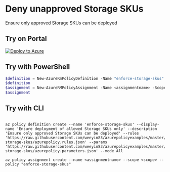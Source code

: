 # Deny unapproved Storage SKUs

Ensure only approved Storage SKUs can be deployed


## Try on Portal

[![Deploy to Azure](http://azuredeploy.net/deploybutton.png)](https://portal.azure.com/?feature.customportal=false&microsoft_azure_policy=true&microsoft_azure_policy_policyinsights=true&feature.microsoft_azure_security_policy=true&microsoft_azure_marketplace_policy=true#blade/Microsoft_Azure_Policy/CreatePolicyDefinitionBlade/uri/https%3A%2F%2Fraw.githubusercontent.com%2Fweeyin83%2Fazurepolicyexamples%2Fmaster%2FStorage%2enforce-storage-skus%2Fazurepolicy.json)


## Try with PowerShell

````powershell
$definition = New-AzureRmPolicyDefinition -Name "enforce-storage-skus" -DisplayName "Ensure deployment of allowed Storage SKUs only" -description "Ensure only approved Storage SKUs can be deployed" -Policy 'https://raw.githubusercontent.com/weeyin83/azurepolicyexamples/master/Storage/enforce-storage-skus/azurepolicy.rules.json' -Parameter 'https://raw.githubusercontent.com/weeyin83/azurepolicyexamples/master/Storage/enforce-storage-skus/azurepolicy.parameters.json' -Mode All
$definition
$assignment = New-AzureRMPolicyAssignment -Name <assignmentname> -Scope <scope>  -PolicyDefinition $definition
$assignment 
````


## Try with CLI

````cli

az policy definition create --name 'enforce-storage-skus' --display-name 'Ensure deployment of allowed Storage SKUs only' --description 'Ensure only approved Storage SKUs can be deployed' --rules 'https://raw.githubusercontent.com/weeyin83/azurepolicyexamples/master/Storage/enforce-storage-skus/azurepolicy.rules.json' --params 'https://raw.githubusercontent.com/weeyin83/azurepolicyexamples/master/Storage/enforce-storage-skus/azurepolicy.parameters.json' --mode All

az policy assignment create --name <assignmentname> --scope <scope> --policy "enforce-storage-skus" 

````
